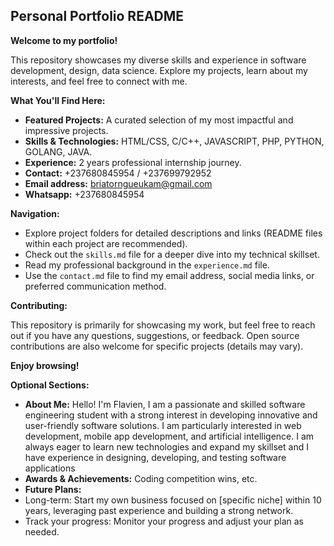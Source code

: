 ## Personal Portfolio README

**Welcome to my portfolio!**

This repository showcases my diverse skills and experience in software development, design, data science. Explore my projects, learn about my interests, and feel free to connect with me.

**What You'll Find Here:**

* **Featured Projects:** A curated selection of my most impactful and impressive projects.
* **Skills & Technologies:** HTML/CSS, C/C++, JAVASCRIPT, PHP, PYTHON, GOLANG, JAVA.
* **Experience:** 2 years professional internship journey.
* **Contact:** +237680845954 / +237699792952
* **Email address:** briatorngueukam@gmail.com
* **Whatsapp:** +237680845954

**Navigation:**

- Explore project folders for detailed descriptions and links (README files within each project are recommended).
- Check out the `skills.md` file for a deeper dive into my technical skillset.
- Read my professional background in the `experience.md` file.
- Use the `contact.md` file to find my email address, social media links, or preferred communication method.

**Contributing:**

This repository is primarily for showcasing my work, but feel free to reach out if you have any questions, suggestions, or feedback. Open source contributions are also welcome for specific projects (details may vary).

**Enjoy browsing!**

**Optional Sections:**

* **About Me:** Hello! I'm Flavien, I am a passionate and skilled software engineering student with a strong interest in developing innovative and user-friendly software solutions. I am particularly interested in web development, mobile app development, and artificial intelligence. I am always eager to learn new technologies and expand my skillset and I have experience in designing, developing, and testing software applications
* **Awards & Achievements:** Coding competition wins, etc.
* **Future Plans:**
* Long-term: Start my own business focused on [specific niche] within 10 years, leveraging past experience and building a strong network.
* Track your progress: Monitor your progress and adjust your plan as needed.


